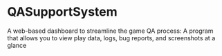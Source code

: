 # QASupportSystem
A web-based dashboard to streamline the game QA process: 
A program that allows you to view play data, logs, bug reports, and screenshots at a glance
